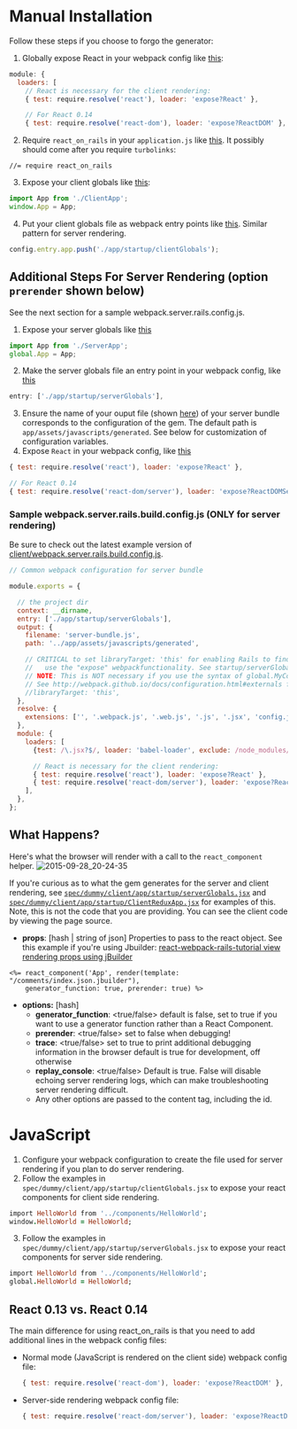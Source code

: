 # Manual Installation
Follow these steps if you choose to forgo the generator:

1. Globally expose React in your webpack config like [this](https://github.com/shakacode/react-webpack-rails-tutorial/blob/537c985dc82faee333d80509343ca32a3965f9dd/client/webpack.client.base.config.js#L31):

  ```javascript
  module: {
    loaders: [
      // React is necessary for the client rendering:
      { test: require.resolve('react'), loader: 'expose?React' },

      // For React 0.14
      { test: require.resolve('react-dom'), loader: 'expose?ReactDOM' }, // not in the server one
  ```


2. Require `react_on_rails` in your `application.js` like  [this](https://github.com/shakacode/react-webpack-rails-tutorial/blob/361f4338ebb39a5d3934b00cb6d6fcf494773000/app/assets/javascripts/application.js#L15). It possibly should come after you require `turbolinks`:

  ```
  //= require react_on_rails
  ```
3. Expose your client globals like [this](https://github.com/shakacode/react-webpack-rails-tutorial/blob/537c985dc82faee333d80509343ca32a3965f9dd/client/app/startup/clientGlobals.jsx#L3):

  ```javascript
  import App from './ClientApp';
  window.App = App;
  ```
4. Put your client globals file as webpack entry points like [this](https://github.com/shakacode/react-webpack-rails-tutorial/blob/537c985dc82faee333d80509343ca32a3965f9dd/client/webpack.client.rails.config.js#L22). Similar pattern for server rendering.

  ```javascript
  config.entry.app.push('./app/startup/clientGlobals');
  ```

## Additional Steps For Server Rendering (option `prerender` shown below)
See the next section for a sample webpack.server.rails.config.js.

1. Expose your server globals like [this](https://github.com/shakacode/react-webpack-rails-tutorial/blob/537c985dc82faee333d80509343ca32a3965f9dd/client/app/startup/serverGlobals.jsx#L7)

  ```javascript
  import App from './ServerApp';
  global.App = App;
  ```
2. Make the server globals file an entry point in your webpack config, like [this](https://github.com/shakacode/react-webpack-rails-tutorial/blob/537c985dc82faee333d80509343ca32a3965f9dd/client/webpack.server.rails.config.js#L7)

  ```javascript
  entry: ['./app/startup/serverGlobals'],
  ```
3. Ensure the name of your ouput file (shown [here](https://github.com/shakacode/react-webpack-rails-tutorial/blob/537c985dc82faee333d80509343ca32a3965f9dd/client/webpack.server.rails.config.js#L9)) of your server bundle corresponds to the configuration of the gem. The default path is `app/assets/javascripts/generated`. See below for customization of configuration variables.
4. Expose `React` in your webpack config, like [this](https://github.com/shakacode/react-webpack-rails-tutorial/blob/master/client/webpack.server.rails.build.config.js#L54-L55)

```javascript
{ test: require.resolve('react'), loader: 'expose?React' },

// For React 0.14
{ test: require.resolve('react-dom/server'), loader: 'expose?ReactDOMServer' }, // not in client one, only server
```
### Sample webpack.server.rails.build.config.js (ONLY for server rendering)
Be sure to check out the latest example version of [client/webpack.server.rails.build.config.js](https://github.com/shakacode/react-webpack-rails-tutorial/blob/master/client/webpack.server.rails.build.config.js).

```javascript
// Common webpack configuration for server bundle

module.exports = {

  // the project dir
  context: __dirname,
  entry: ['./app/startup/serverGlobals'],
  output: {
    filename: 'server-bundle.js',
    path: '../app/assets/javascripts/generated',

    // CRITICAL to set libraryTarget: 'this' for enabling Rails to find the exposed modules IF you
    //   use the "expose" webpackfunctionality. See startup/serverGlobals.jsx.
    // NOTE: This is NOT necessary if you use the syntax of global.MyComponent = MyComponent syntax.
    // See http://webpack.github.io/docs/configuration.html#externals for documentation of this option
    //libraryTarget: 'this',
  },
  resolve: {
    extensions: ['', '.webpack.js', '.web.js', '.js', '.jsx', 'config.js'],
  },
  module: {
    loaders: [
      {test: /\.jsx?$/, loader: 'babel-loader', exclude: /node_modules/},

      // React is necessary for the client rendering:
      { test: require.resolve('react'), loader: 'expose?React' },
      { test: require.resolve('react-dom/server'), loader: 'expose?ReactDOMServer' },
    ],
  },
};
```

## What Happens?

Here's what the browser will render with a call to the `react_component` helper.
![2015-09-28_20-24-35](https://cloud.githubusercontent.com/assets/1118459/10157268/41435186-6624-11e5-9341-6fc4cf35ee90.png)

  If you're curious as to what the gem generates for the server and client rendering, see [`spec/dummy/client/app/startup/serverGlobals.jsx`](https://github.com/shakacode/react_on_rails/blob/master/spec/dummy/spec/sample_generated_js/server-generated.js)
  and [`spec/dummy/client/app/startup/ClientReduxApp.jsx`](https://github.com/shakacode/react_on_rails/blob/master/spec/dummy/spec/sample_generated_js/client-generated.js) for examples of this. Note, this is not the code that you are providing. You can see the client code by viewing the page source.

* **props**: [hash | string of json] Properties to pass to the react object. See this example if you're using Jbuilder: [react-webpack-rails-tutorial view rendering props using jBuilder](https://github.com/shakacode/react-webpack-rails-tutorial/blob/master/app/views/pages/index.html.erb#L20)

```erb
<%= react_component('App', render(template: "/comments/index.json.jbuilder"),
    generator_function: true, prerender: true) %>
```
* **options:** [hash]
  * **generator_function**: <true/false> default is false, set to true if you want to use a generator function rather than a React Component.
  * **prerender**: <true/false> set to false when debugging!
  * **trace**: <true/false> set to true to print additional debugging information in the browser default is true for development, off otherwise
  * **replay_console**: <true/false> Default is true. False will disable echoing server rendering logs, which can make troubleshooting server rendering difficult.
  * Any other options are passed to the content tag, including the id.

# JavaScript

1. Configure your webpack configuration to create the file used for server rendering if you plan to do server rendering.
2. Follow the examples in `spec/dummy/client/app/startup/clientGlobals.jsx` to expose your react components for client side rendering.

  ```ruby
  import HelloWorld from '../components/HelloWorld';
  window.HelloWorld = HelloWorld;
  ```
3. Follow the examples in `spec/dummy/client/app/startup/serverGlobals.jsx` to expose your react components for server side rendering.

  ```ruby
  import HelloWorld from '../components/HelloWorld';
  global.HelloWorld = HelloWorld;
  ```

## React 0.13 vs. React 0.14
The main difference for using react_on_rails is that you need to add additional lines in the webpack config files:

+ Normal mode (JavaScript is rendered on the client side) webpack config file:

  ```javascript
  { test: require.resolve('react-dom'), loader: 'expose?ReactDOM' },
  ```
+ Server-side rendering webpack config file:

  ```javascript
  { test: require.resolve('react-dom/server'), loader: 'expose?ReactDOMServer' },
  ```
